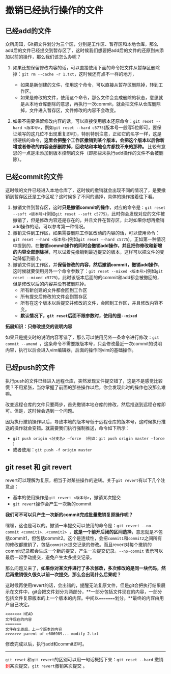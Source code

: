 # 撤销已经执行操作的文件

## 已经add的文件

众所周知，Git把文件划分为三个区，分别是工作区、暂存区和本地仓库，那么add后的文件已经提交到暂存区了，这时候我们想要把add后的文件的还原到未添加以前的操作，那么我们该怎么办呢？

1. 如果还想保留修改内容的话，可以直接使用下面的命令把文件从暂存区删除掉：`git rm --cache -r 1.txt`，这时候还有点不一样的地方，
   - 如果是新创建的文件，使用这个命令，可以直接从暂存区删除掉，转到工作区。
   - 如果是修改的文件，使用这个命令，那么文件会变成删除的状态，意思就是从本地仓库删除的意思，再执行一次commit，就会把文件从仓库删除掉，文件进入暂存区，文件修改的内容不会改变。

1. 如果不需要保留修改内容的话，可以直接使用版本还原命令：`git reset --hard <版本号>`，例如`git reset --hard c5775`(版本号一般写5位即可，要保证填写的这几位不出现重复即可)，特别特别注意，正如它的名字一样，这是很硬核的命令，**这里会把整个工作区撤销到某个版本，会把这个版本以后你新增或者修改的内容全部删除掉，回收站和本地仓库都找不来的那种。** 比较有意思的一点是未添加到版本控制的文件（即那些未执行add操作的文件不会被删除）。

## 已经commit的文件

这时候的文件已经进入本地仓库了，这时候的撤销就会出现不同的情况了，是要撤销到暂存区还是工作区呢？这时候多了不同的选择，具体的操作接着往下看。

1. 撤销文件到暂存区，这时**只是撤销commit的操作**，对应的命令是：`git reset --soft <版本号>`(例如`git reset --soft c5775`)，此时你会发现对应的文件被撤销了，但是修改内容还是存在的，并且文件在暂存区，此时如果你想再撤销add操作的话，可以参考第一种情况。
2. 撤销文件到工作区，如果需要删除工作区改动的内容的话，可以使用命令：`git reset --hard <版本号>`(例如`git reset --hard c5775`)，正如第一种情况中提到的，在**撤销commit操作的同时会撤销add操作，并且把你修改和新增的内容全部删除掉**，可以试着先撤销到最近提交的版本，这样可以把文件的变动降低到最小。
3. 撤销文件到工作区，并**保留修改的内容，然后撤销commit，撤销add操作**，这时候就要使用另外一个命令参数了：`git reset --mixed <版本号>`(例如`git reset --mixed c5775`)，此时该版本后面的的commit和add都会被撤回的，但是修改以后的内容并没有被删除掉。
   - 所有新创建的文件都会回到工作区
   - 所有提交后修改的文件会到暂存区
   - 所有在这个版本以后提交并修改的文件，会回到工作区，并且修改内容不变。
   - **默认情况下，`git reset`后面不跟参数时，使用的是`--mixed`**

**拓展知识：只修改提交的说明内容**

如果只是提交时的说明内容写错了，那么可以使用另外一条命令进行修改：`git commit --amend `，这条命令不需要跟版本号，只会修改最近一次commit的说明内容，执行以后会进入vim编辑器，后面的操作同vim的基础操作。

## 已经push的文件

执行push的文件已经进入远程仓库，突然发现文件提交错了，这是不是感觉比较慌？不用紧张，当你掌握了前面的那些操作以后，你会发现此时的操作也没那么难嘛。

改变远程仓库的文件只要两步，首先撤销本地仓库的修改，然后推送到远程仓库即可。但是，这时候会遇到一个问题。

因为执行撤销操作以后，导致本地的版本号低于远程仓库的版本号，这时候执行推送的操作就会变错。就需要我们执行强制推送，命令如下所示：

-  `git push origin <分支名> –force （例如：git push origin master –force ）`
- 或者使用：`git push -f origin master `

## git reset 和 git revert

revert可以理解为复原，相当于对某些操作的逆转。关于`git revert`有以下几个注意点：

- 基本的使用操作是`git revert <版本号>`，撤销某次提交
- `git revert`操作会产生一次新的commit

**我们可不可以只产生一次新的commit完成批量撤销复原操作呢？**

嘿嘿，这也是可以的。撤销一串提交可以使用的命令是：`git revert --no-commit <commit1>..<commit2> `，**这是一个前开后闭的区间选择**，意思就是不包括commit1，但包括commit2。这个是连续性，会把`commit1`和`commit2`之间所有的修改都撤销了，包括`commit2t`提交记录的修改。而且revert对每个撤销的commit记录都会生成一个新的提交，产生一次提交记录。`--no-commit` 表示可以最后一起手动提交，避免产生太多提交记录。

那么问题又来了，**如果你对某文件进行了多次修改，多次修改的是同一块代码，然后再撤销很久很久以前一次提交，那么会出现什么后果呢？**

这时候再使用revert的话，会出错的，提醒无法复原文件，但是git会把执行结果展示在文件中，git会把文件划分为两部分，**一部分包括文件现在的内容，一部分包括文件复原版本的上一个版本的内容。中间以`=======`划分。**最终的内容由用户自己决定。

```
<<<<<<< HEAD
文件现在的内容
=======
文件在复原后，上一个版本的内容
>>>>>>> parent of e686989... modify 2.txt
```

修改完成以后，执行add和commit即可。

------

`git reset` 和`git revert`的区别可以用一句话概括下来：`git reset --hard` 撤销<font color=red>到</font>某次提交，`git revert`撤销某次提交 。
